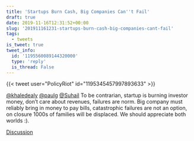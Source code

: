 ```yaml
---
title: 'Startups Burn Cash, Big Companies Can''t Fail'
draft: true
date: 2019-11-16T12:31:52+00:00
slug: '201911161231-startups-burn-cash-big-companies-cant-fail'
tags:
  - tweets
is_tweet: true
tweet_info:
  id: '1195560089144320000'
  type: 'reply'
  is_thread: False
---
```




{{< tweet user="PolicyRiot" id="1195345457997893633" >}}

[@khaledealy](https://x.com/khaledealy) [@paulg](https://x.com/paulg) [@Suhail](https://x.com/Suhail) To be contrarian, startup is burning investor money, don’t care about revenues, failures are norm. Big company must  reliably bring in money to pay bills, catastrophic failures are not an option, on closure 1000s of families will be displaced. We should appreciate both worlds :).

[Discussion](https://x.com/sytelus/status/1195560089144320000)
